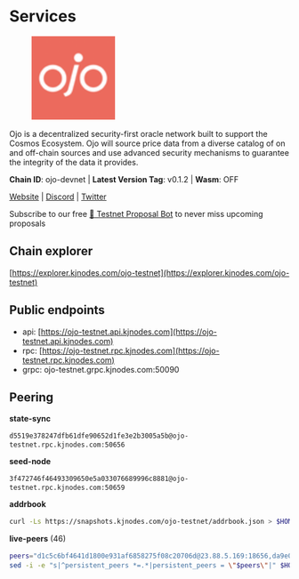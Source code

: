 # Services

<figure><img src="https://raw.githubusercontent.com/kj89/cosmos-images/main/logos/ojo.png" width="150" alt=""><figcaption></figcaption></figure>

Ojo is a decentralized security-first oracle network built  to support the Cosmos Ecosystem. Ojo will source price data  from a diverse catalog of on and off-chain sources and use  advanced security mechanisms to guarantee the integrity of the data it provides.

**Chain ID**: ojo-devnet | **Latest Version Tag**: v0.1.2 | **Wasm**: OFF

[Website](https://ojo.network) | [Discord](https://discord.gg/fd8Yrex8nC) | [Twitter](https://twitter.com/ojo_network)



Subscribe to our free [🤖 Testnet Proposal Bot](https://t.me/kjnodes_testnet_proposal_bot) to never miss upcoming proposals


## Chain explorer
[https://explorer.kjnodes.com/ojo-testnet](https://explorer.kjnodes.com/ojo-testnet)

## Public endpoints

* api: [https://ojo-testnet.api.kjnodes.com](https://ojo-testnet.api.kjnodes.com)
* rpc: [https://ojo-testnet.rpc.kjnodes.com](https://ojo-testnet.rpc.kjnodes.com)
* grpc: ojo-testnet.grpc.kjnodes.com:50090

## Peering

**state-sync**

```text
d5519e378247dfb61dfe90652d1fe3e2b3005a5b@ojo-testnet.rpc.kjnodes.com:50656
```

**seed-node**

```text
3f472746f46493309650e5a033076689996c8881@ojo-testnet.rpc.kjnodes.com:50659
```

**addrbook**
```bash
curl -Ls https://snapshots.kjnodes.com/ojo-testnet/addrbook.json > $HOME/.ojo/config/addrbook.json
```

**live-peers** (46)
```bash
peers="d1c5c6bf4641d1800e931af6858275f08c20706d@23.88.5.169:18656,da9e028814ff30ec24e94bec6887f4686f692b86@173.212.222.167:30656,f4663c5df8ee2e2b6e1cc6a9d7ad09687a27e08c@68.183.32.158:26656,cc6174ef7ddc3e853efe3cd15ee760b9a26d6dbb@161.97.79.100:33656,3aeec94e9567c66ad6bb76b496aff6d55fd53d32@65.109.171.22:26656,d5519e378247dfb61dfe90652d1fe3e2b3005a5b@65.109.68.190:50656,4cb932af43e2c64a0277516d96410a05294653de@75.119.148.69:26656,d9df87e2e26db62ef4014ce6e8705ee11bda304f@176.124.220.21:4669,7afbf90f6ea9639c783ed38a2628a402bf3d912b@109.205.180.81:56656,d5b2ae8815b09a30ab253957f7eca052dde3101d@65.108.9.164:24656,5c2a752c9b1952dbed075c56c600c3a79b58c395@95.214.52.139:27226,4e38368e64b1951439e7d6ac3387dae9dcfef120@94.130.16.254:60956,e052b7c899bae41f6d89f70f81de50e28b72a7bf@38.242.237.100:26656,11bb322f6396a1ca67717cf162385ed250503e28@154.12.253.123:36656,371f313df7f79b34d65f026769a3e0c3e77127eb@45.137.67.238:26656,969b1e53d217abf769054777190f9a65eb8174cf@46.4.61.91:26656,13b4b70206dc95be5e3ec3c511c0441c4354fc96@91.148.132.72:26656,17a5fad48064ee3da42f435925f7bbe055e6348d@65.108.233.102:37656,5acc5ccc09dc10f5bc12c4ba4468a03c3df9d1ea@65.108.8.28:61356,8e69c82fd42041a5eff49bcb94ae65c037aa45a9@65.109.87.88:26156,57847cb629cd707515b838a5baaf2b5c3ca0b022@65.108.199.206:37656,9fa6a54e5b9207ea53ddd123f7b417e864b5769d@65.108.49.114:26656,7c98bd0ddc55484bef7d54242ab853061fcbacad@87.117.185.66:26656,affee2f485ca15c68c302ad98e8de41fcd0e71ba@162.19.238.49:26656,239caa37cb0f131b01be8151631b649dc700cd97@95.217.200.36:46656,4bfc6d62d115a2440f9e5dc10c21d302dbdf5c64@34.220.136.165:26656,cd02674c5dd977ffe9d0baf527589ba125f9f294@167.99.70.247:50656,577606f2072f97a5107bead5b2321302092c1f7d@194.5.152.12:26656,cd4d7ffdad8bd258cd90c22ec7197c0fdf9f3648@38.242.134.73:27656,b6c75d1fbdc9c39daaaf52a4c0937b9f06975808@167.235.198.193:46656,0ac9841750afe017b882768b0e29e72b8296d6b0@104.194.8.68:46656,b6b4a4c720c4b4a191f0c5583cc298b545c330df@65.109.28.219:21656,b0dac6c4a34dff86d3a77665c61bd08b4a5007cf@65.108.224.156:26656,cb706ebe1d7a1f1d3e281bf46a78d84251f50810@95.216.14.72:26656,bab2e24e088af1efc88684a83024fa31baad34e5@185.137.122.106:26656,8036aed2d37890ddf245e7288b4fc724a301d728@65.109.117.23:50656,7186f24ace7f4f2606f56f750c2684d387dc39ac@65.108.231.124:12656,4e007fe2793172797eff893abf91ab685549ee11@65.109.235.2:26656,7416a65de3cc548a537dbb8bdf93dbd83fe401d2@78.107.234.44:26656,f474a520009496972515f843cdb835fc7d663779@65.109.23.114:21656,d18abe07d27a732e913a782d31b691087a76078d@88.99.164.158:37096,f63f353c1e8b47b6fe1cbbda91b5a91673c155b3@89.163.132.156:36656,0ea23938eaefffe447eb0126d4951e2ac9c45637@45.140.147.252:26656,a3bc15f47bf79eac5ddea08df94e4c7e75f0a03e@89.163.227.141:26656,1879aa588b4d6431bf40543f3a44129dcf60a043@144.91.77.68:50656,2086389fe8bb43133205d1a76792b5e58bc9f811@65.108.197.164:64646"
sed -i -e "s|^persistent_peers *=.*|persistent_peers = \"$peers\"|" $HOME/.ojo/config/config.toml
```

